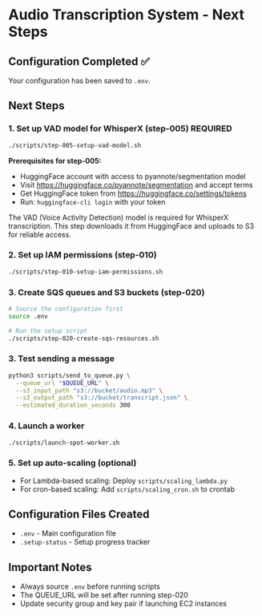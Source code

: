 # Audio Transcription System - Next Steps

## Configuration Completed ✅

Your configuration has been saved to `.env`.

## Next Steps

### 1. Set up VAD model for WhisperX (step-005) **REQUIRED**
```bash
./scripts/step-005-setup-vad-model.sh
```

**Prerequisites for step-005:**
- HuggingFace account with access to pyannote/segmentation model
- Visit https://huggingface.co/pyannote/segmentation and accept terms
- Get HuggingFace token from https://huggingface.co/settings/tokens
- Run: `huggingface-cli login` with your token

The VAD (Voice Activity Detection) model is required for WhisperX transcription.
This step downloads it from HuggingFace and uploads to S3 for reliable access.

### 2. Set up IAM permissions (step-010)
```bash
./scripts/step-010-setup-iam-permissions.sh
```

### 3. Create SQS queues and S3 buckets (step-020)
```bash
# Source the configuration first
source .env

# Run the setup script
./scripts/step-020-create-sqs-resources.sh
```

### 3. Test sending a message
```bash
python3 scripts/send_to_queue.py \
  --queue_url "$QUEUE_URL" \
  --s3_input_path "s3://bucket/audio.mp3" \
  --s3_output_path "s3://bucket/transcript.json" \
  --estimated_duration_seconds 300
```

### 4. Launch a worker
```bash
./scripts/launch-spot-worker.sh
```

### 5. Set up auto-scaling (optional)
- For Lambda-based scaling: Deploy `scripts/scaling_lambda.py`
- For cron-based scaling: Add `scripts/scaling_cron.sh` to crontab

## Configuration Files Created

- `.env` - Main configuration file
- `.setup-status` - Setup progress tracker

## Important Notes

- Always source `.env` before running scripts
- The QUEUE_URL will be set after running step-020
- Update security group and key pair if launching EC2 instances
